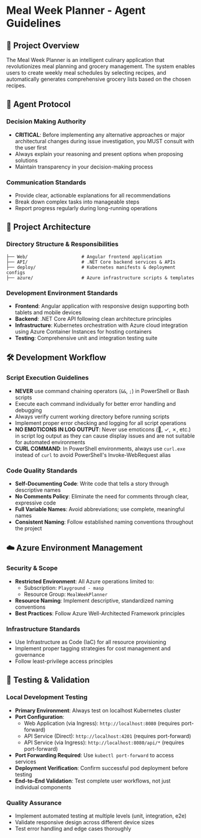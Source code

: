 # Meal Week Planner - Agent Guidelines

## 🍳 Project Overview

The Meal Week Planner is an intelligent culinary application that revolutionizes meal planning and grocery management. The system enables users to create weekly meal schedules by selecting recipes, and automatically generates comprehensive grocery lists based on the chosen recipes.

## 🤖 Agent Protocol

### Decision Making Authority
- **CRITICAL**: Before implementing any alternative approaches or major architectural changes during issue investigation, you MUST consult with the user first
- Always explain your reasoning and present options when proposing solutions
- Maintain transparency in your decision-making process

### Communication Standards
- Provide clear, actionable explanations for all recommendations
- Break down complex tasks into manageable steps
- Report progress regularly during long-running operations

## 📁 Project Architecture

### Directory Structure & Responsibilities
```
├── Web/                    # Angular frontend application
├── API/                    # .NET Core backend services & APIs
├── deploy/                 # Kubernetes manifests & deployment configs
├── azure/                  # Azure infrastructure scripts & templates
```

### Development Environment Standards
- **Frontend**: Angular application with responsive design supporting both tablets and mobile devices
- **Backend**: .NET Core API following clean architecture principles
- **Infrastructure**: Kubernetes orchestration with Azure cloud integration using Azure Container Instances for hosting containers
- **Testing**: Comprehensive unit and integration testing suite

## 🛠️ Development Workflow

### Script Execution Guidelines
- **NEVER** use command chaining operators (`&&`, `;`) in PowerShell or Bash scripts
- Execute each command individually for better error handling and debugging
- Always verify current working directory before running scripts
- Implement proper error checking and logging for all script operations
- **NO EMOTICONS IN LOG OUTPUT**: Never use emoticons (🍳, ✓, ✗, etc.) in script log output as they can cause display issues and are not suitable for automated environments
- **CURL COMMAND**: In PowerShell environments, always use `curl.exe` instead of `curl` to avoid PowerShell's Invoke-WebRequest alias

### Code Quality Standards
- **Self-Documenting Code**: Write code that tells a story through descriptive names
- **No Comments Policy**: Eliminate the need for comments through clear, expressive code
- **Full Variable Names**: Avoid abbreviations; use complete, meaningful names
- **Consistent Naming**: Follow established naming conventions throughout the project

## ☁️ Azure Environment Management

### Security & Scope
- **Restricted Environment**: All Azure operations limited to:
  - Subscription: `Playground - masp`
  - Resource Group: `MealWeekPlanner`
- **Resource Naming**: Implement descriptive, standardized naming conventions
- **Best Practices**: Follow Azure Well-Architected Framework principles

### Infrastructure Standards
- Use Infrastructure as Code (IaC) for all resource provisioning
- Implement proper tagging strategies for cost management and governance
- Follow least-privilege access principles

## 🧪 Testing & Validation

### Local Development Testing
- **Primary Environment**: Always test on localhost Kubernetes cluster
- **Port Configuration**:
  - Web Application (via Ingress): `http://localhost:8080` (requires port-forward)
  - API Service (Direct): `http://localhost:4201` (requires port-forward)
  - API Service (via Ingress): `http://localhost:8080/api/*` (requires port-forward)
- **Port Forwarding Required**: Use `kubectl port-forward` to access services
- **Deployment Verification**: Confirm successful pod deployment before testing
- **End-to-End Validation**: Test complete user workflows, not just individual components

### Quality Assurance
- Implement automated testing at multiple levels (unit, integration, e2e)
- Validate responsive design across different device sizes
- Test error handling and edge cases thoroughly